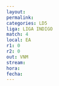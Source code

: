 ```yaml
---
layout: 
permalink: 
categories: LD5
liga: LIGA INDIGO
match: 4
local: EA
r1: 0
r2: 0
out: VNM
stream: 
hora: 
fecha:
---
```

